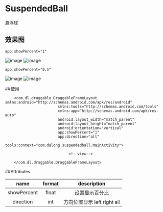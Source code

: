 # SuspendedBall
悬浮球
## 效果图

    app:showPercent="1"
 ![image](https://github.com/dalong982242260/SuspendedBall/blob/master/img/qiu.gif)   ![image](https://github.com/dalong982242260/SuspendedBall/blob/master/img/feitian.gif)  
 
    app:showPercent="0.5"
 ![image](https://github.com/dalong982242260/SuspendedBall/blob/master/img/qiu1.gif)   ![image](https://github.com/dalong982242260/SuspendedBall/blob/master/img/feitian1.gif) 

##使用

        <com.dl.draggable.DraggableFrameLayout xmlns:android="http://schemas.android.com/apk/res/android"
                            xmlns:tools="http://schemas.android.com/tools"
                            xmlns:app="http://schemas.android.com/apk/res-auto"
                            android:layout_width="match_parent"
                            android:layout_height="match_parent"
                            android:orientation="vertical"
                            app:showPercent="1"
                            app:direction="all"
                            tools:context="com.dalong.suspendedball.MainActivity">
                        
                                 <!- view-->
                        
        </com.dl.draggable.DraggableFrameLayout>   
     
     
##Attributes

|name|format|description|
|:---:|:---:|:---:|
| showPercent | float |设置显示百分比
| direction | int |方向位置显示  left  right  all



